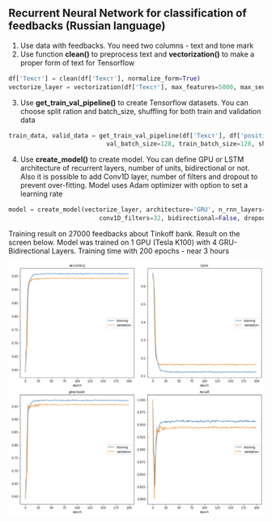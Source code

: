 ## **Recurrent Neural Network for classification of feedbacks (Russian language)**

1) Use data with feedbacks. You need two columns - text and tone mark
2) Use function **clean()** to preprocess text and **vectorization()** to make a proper
form of text for Tensorflow

```python
df['Текст'] = clean(df['Текст'], normalize_form=True)
vectorize_layer = vectorization(df['Текст'], max_features=5000, max_sequence_length=128)

```

3)  Use **get_train_val_pipeline()** to create Tensorflow datasets. You can choose
split ration and batch_size, shuffling for both train and validation data
    
```python
train_data, valid_data = get_train_val_pipeline(df['Текст'], df['positive'], test_size = 0.2, shuffle_train=True, shuffle_val=True,
                           val_batch_size=128, train_batch_size=128, shuffle_buffer_size = 10000)

```

4) Use **create_model()** to create model. You can define GPU or LSTM architecture 
   of recurrent layers, number of units, bidirectional or not. Also it is possible
   to add Conv1D layer, number of filters and dropout to prevent over-fitting.
   Model uses Adam optimizer with option to set a learning rate
   
```python
model = create_model(vectorize_layer, architecture='GRU', n_rnn_layers=3, rnn_units=256, loss=2e-5, embed_output_dim=256, conv1D=True,
                         conv1D_filters=32, bidirectional=False, dropout=0.5)
```

Training result on 27000 feedbacks about Tinkoff bank. Result on the screen below. Model
was trained on 1 GPU (Tesla K100) with 4 GRU-Bidirectional Layers. Training time with 200 epochs - 
near 3 hours

![Training and validataion progress](data/Progress.png)